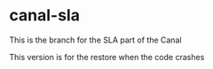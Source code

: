 # canal-sla

This is the branch for the SLA part of the Canal

This version is for the restore when the code crashes






